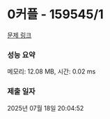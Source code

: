 # 0커플 - 159545/1 

[문제 링크](https://level.goorm.io/exam/159545/0%EC%BB%A4%ED%94%8C/quiz/1) 

### 성능 요약

메모리: 12.08 MB, 시간: 0.02 ms

### 제출 일자

2025년 07월 18일 20:04:52

